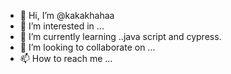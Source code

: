 - 👋 Hi, I’m @kakakhahaa
- 👀 I’m interested in ...
- 🌱 I’m currently learning ..java script and cypress.
- 💞️ I’m looking to collaborate on ...
- 📫 How to reach me ...

<!---
kakakhahaa/kakakhahaa is a ✨ special ✨ repository because its `README.md` (this file) appears on your GitHub profile.
You can click the Preview link to take a look at your changes.
--->
